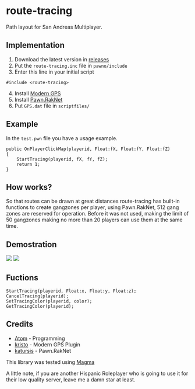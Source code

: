 # route-tracing
Path layout for San Andreas Multiplayer.

## Implementation

1. Download the latest version in [releases](https://github.com/RealAtom/route-tracing/releases)
2. Put the `route-tracing.inc` file in `pawno/include`
3. Enter this line in your initial script
```pawn
#include <route-tracing>
```
4. Install [Modern GPS](https://github.com/kristoisberg/samp-gps-plugin)
5. Install [Pawn.RakNet](https://github.com/katursis/Pawn.RakNet)
6. Put `GPS.dat` file in `scriptfiles/`

## Example
In the `test.pwn` file you have a usage example.

```pawn
public OnPlayerClickMap(playerid, Float:fX, Float:fY, Float:fZ)
{
	StartTracing(playerid, fX, fY, fZ);
	return 1;
}
```

## How works?
So that routes can be drawn at great distances route-tracing has built-in functions to create gangzones per player, using Pawn.RakNet, 512 gang zones are reserved for operation. Before it was not used, making the limit of 50 gangzones making no more than 20 players can use them at the same time.

## Demostration
![](https://i.imgur.com/hn8QaUV.png)
![](https://media.discordapp.net/attachments/804497389678362684/805292769882669146/unknown.png)

## Fuctions
```pawn
StartTracing(playerid, Float:x, Float:y, Float:z);
CancelTracing(playerid);
SetTracingColor(playerid, color);
GetTracingColor(playerid);
```

## Credits
* [Atom](https://github.com/RealAtom) - Programming
* [kristo](https://github.com/kristoisberg) - Modern GPS Plugin
* [katursis](https://github.com/katursis) - Pawn.RakNet

This library was tested using [Magma](https://github.com/RealAtom/magma)


A little note, if you are another Hispanic Roleplayer who is going to use it for their low quality server, leave me a damn star at least.
